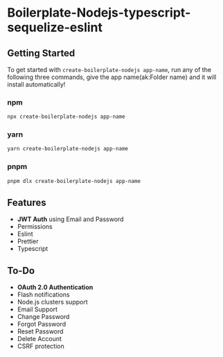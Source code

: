 # Boilerplate-Nodejs-typescript-sequelize-eslint

## Getting Started

To get started with `create-boilerplate-nodejs app-name`, run any of the following three commands, give the app name(ak:Folder name) and it will install automatically!

### npm

```bash
npx create-boilerplate-nodejs app-name
```

### yarn

```bash
yarn create-boilerplate-nodejs app-name
```

### pnpm

```bash
pnpm dlx create-boilerplate-nodejs app-name
```

## Features

- **JWT Auth** using Email and Password
- Permissions
- Eslint
- Prettier
- Typescript

## To-Do

- **OAuth 2.0 Authentication**
- Flash notifications
- Node.js clusters support
- Email Support
- Change Password
- Forgot Password
- Reset Password
- Delete Account
- CSRF protection
